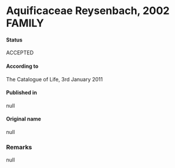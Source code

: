 # Aquificaceae Reysenbach, 2002 FAMILY

#### Status
ACCEPTED

#### According to
The Catalogue of Life, 3rd January 2011

#### Published in
null

#### Original name
null

### Remarks
null